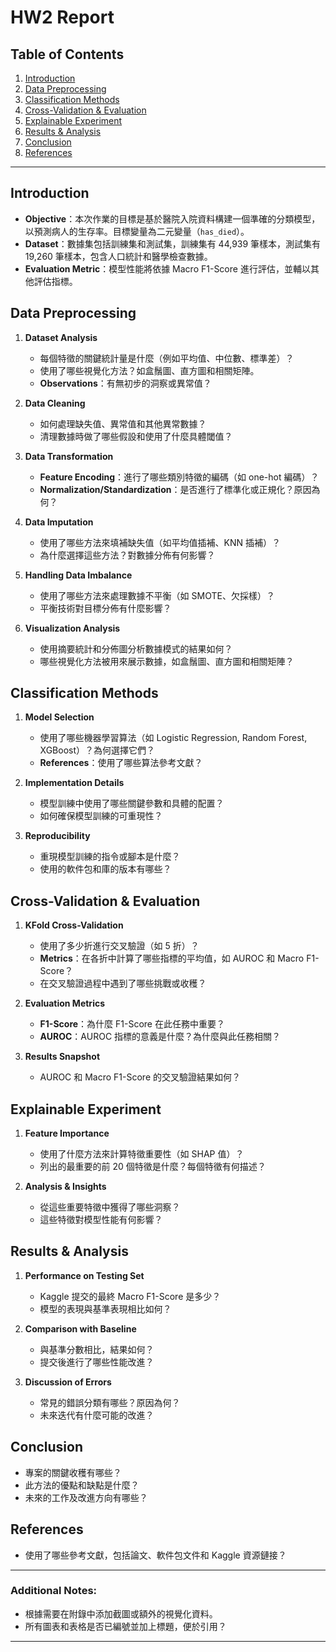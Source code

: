 # HW2 Report

## Table of Contents
1. [Introduction](#introduction)
2. [Data Preprocessing](#data-preprocessing)
3. [Classification Methods](#classification-methods)
4. [Cross-Validation & Evaluation](#cross-validation--evaluation)
5. [Explainable Experiment](#explainable-experiment)
6. [Results & Analysis](#results--analysis)
7. [Conclusion](#conclusion)
8. [References](#references)

---

## Introduction
- **Objective**：本次作業的目標是基於醫院入院資料構建一個準確的分類模型，以預測病人的生存率。目標變量為二元變量（`has_died`）。
- **Dataset**：數據集包括訓練集和測試集，訓練集有 44,939 筆樣本，測試集有 19,260 筆樣本，包含人口統計和醫學檢查數據。
- **Evaluation Metric**：模型性能將依據 Macro F1-Score 進行評估，並輔以其他評估指標。

## Data Preprocessing
1. **Dataset Analysis**  
   - 每個特徵的關鍵統計量是什麼（例如平均值、中位數、標準差）？
   - 使用了哪些視覺化方法？如盒鬚圖、直方圖和相關矩陣。
   - **Observations**：有無初步的洞察或異常值？

2. **Data Cleaning**  
   - 如何處理缺失值、異常值和其他異常數據？
   - 清理數據時做了哪些假設和使用了什麼具體閾值？

3. **Data Transformation**  
   - **Feature Encoding**：進行了哪些類別特徵的編碼（如 one-hot 編碼）？
   - **Normalization/Standardization**：是否進行了標準化或正規化？原因為何？

4. **Data Imputation**  
   - 使用了哪些方法來填補缺失值（如平均值插補、KNN 插補）？
   - 為什麼選擇這些方法？對數據分佈有何影響？

5. **Handling Data Imbalance**  
   - 使用了哪些方法來處理數據不平衡（如 SMOTE、欠採樣）？
   - 平衡技術對目標分佈有什麼影響？

6. **Visualization Analysis**  
   - 使用摘要統計和分佈圖分析數據模式的結果如何？
   - 哪些視覺化方法被用來展示數據，如盒鬚圖、直方圖和相關矩陣？

## Classification Methods
1. **Model Selection**  
   - 使用了哪些機器學習算法（如 Logistic Regression, Random Forest, XGBoost）？為何選擇它們？
   - **References**：使用了哪些算法參考文獻？

2. **Implementation Details**  
   - 模型訓練中使用了哪些關鍵參數和具體的配置？
   - 如何確保模型訓練的可重現性？

3. **Reproducibility**  
   - 重現模型訓練的指令或腳本是什麼？
   - 使用的軟件包和庫的版本有哪些？

## Cross-Validation & Evaluation
1. **KFold Cross-Validation**  
   - 使用了多少折進行交叉驗證（如 5 折）？
   - **Metrics**：在各折中計算了哪些指標的平均值，如 AUROC 和 Macro F1-Score？
   - 在交叉驗證過程中遇到了哪些挑戰或收穫？

2. **Evaluation Metrics**  
   - **F1-Score**：為什麼 F1-Score 在此任務中重要？
   - **AUROC**：AUROC 指標的意義是什麼？為什麼與此任務相關？

3. **Results Snapshot**  
   - AUROC 和 Macro F1-Score 的交叉驗證結果如何？

## Explainable Experiment
1. **Feature Importance**  
   - 使用了什麼方法來計算特徵重要性（如 SHAP 值）？
   - 列出的最重要的前 20 個特徵是什麼？每個特徵有何描述？

2. **Analysis & Insights**  
   - 從這些重要特徵中獲得了哪些洞察？
   - 這些特徵對模型性能有何影響？

## Results & Analysis
1. **Performance on Testing Set**  
   - Kaggle 提交的最終 Macro F1-Score 是多少？
   - 模型的表現與基準表現相比如何？

2. **Comparison with Baseline**  
   - 與基準分數相比，結果如何？
   - 提交後進行了哪些性能改進？

3. **Discussion of Errors**  
   - 常見的錯誤分類有哪些？原因為何？
   - 未來迭代有什麼可能的改進？

## Conclusion
- 專案的關鍵收穫有哪些？
- 此方法的優點和缺點是什麼？
- 未來的工作及改進方向有哪些？

## References
- 使用了哪些參考文獻，包括論文、軟件包文件和 Kaggle 資源鏈接？

---

### Additional Notes:
- 根據需要在附錄中添加截圖或額外的視覺化資料。
- 所有圖表和表格是否已編號並加上標題，便於引用？

---